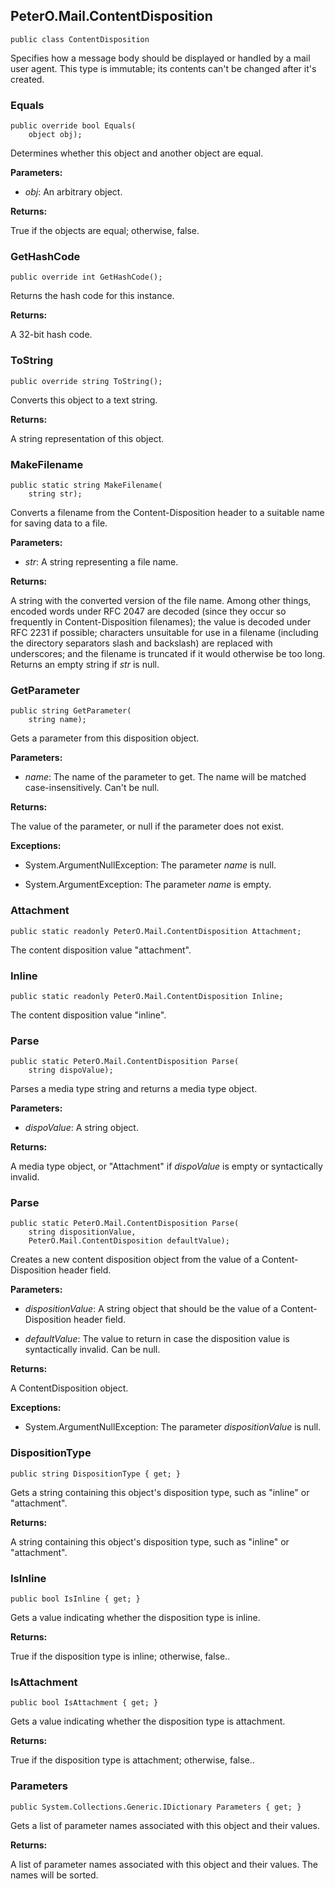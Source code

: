 ﻿## PeterO.Mail.ContentDisposition

    public class ContentDisposition

Specifies how a message body should be displayed or handled by a mail user agent. This type is immutable; its contents can't be changed after it's created.

### Equals

    public override bool Equals(
        object obj);

Determines whether this object and another object are equal.

<b>Parameters:</b>

 * <i>obj</i>: An arbitrary object.

<b>Returns:</b>

True if the objects are equal; otherwise, false.

### GetHashCode

    public override int GetHashCode();

Returns the hash code for this instance.

<b>Returns:</b>

A 32-bit hash code.

### ToString

    public override string ToString();

Converts this object to a text string.

<b>Returns:</b>

A string representation of this object.

### MakeFilename

    public static string MakeFilename(
        string str);

Converts a filename from the Content-Disposition header to a suitable name for saving data to a file.

<b>Parameters:</b>

 * <i>str</i>: A string representing a file name.

<b>Returns:</b>

A string with the converted version of the file name. Among other things, encoded words under RFC 2047 are decoded (since they occur so frequently in Content-Disposition filenames); the value is decoded under RFC 2231 if possible; characters unsuitable for use in a filename (including the directory separators slash and backslash) are replaced with underscores; and the filename is truncated if it would otherwise be too long. Returns an empty string if  <i>str</i>
 is null.

### GetParameter

    public string GetParameter(
        string name);

Gets a parameter from this disposition object.

<b>Parameters:</b>

 * <i>name</i>: The name of the parameter to get. The name will be matched case-insensitively. Can't be null.

<b>Returns:</b>

The value of the parameter, or null if the parameter does not exist.

<b>Exceptions:</b>

 * System.ArgumentNullException: 
The parameter <i>name</i>
 is null.

 * System.ArgumentException: 
The parameter  <i>name</i>
 is empty.

### Attachment

    public static readonly PeterO.Mail.ContentDisposition Attachment;

The content disposition value "attachment".

### Inline

    public static readonly PeterO.Mail.ContentDisposition Inline;

The content disposition value "inline".

### Parse

    public static PeterO.Mail.ContentDisposition Parse(
        string dispoValue);

Parses a media type string and returns a media type object.

<b>Parameters:</b>

 * <i>dispoValue</i>: A string object.

<b>Returns:</b>

A media type object, or "Attachment" if  <i>dispoValue</i>
is empty or syntactically invalid.

### Parse

    public static PeterO.Mail.ContentDisposition Parse(
        string dispositionValue,
        PeterO.Mail.ContentDisposition defaultValue);

Creates a new content disposition object from the value of a Content-Disposition header field.

<b>Parameters:</b>

 * <i>dispositionValue</i>: A string object that should be the value of a Content-Disposition header field.

 * <i>defaultValue</i>: The value to return in case the disposition value is syntactically invalid. Can be null.

<b>Returns:</b>

A ContentDisposition object.

<b>Exceptions:</b>

 * System.ArgumentNullException: 
The parameter <i>dispositionValue</i>
 is null.

### DispositionType

    public string DispositionType { get; }

Gets a string containing this object's disposition type, such as "inline" or "attachment".

<b>Returns:</b>

A string containing this object's disposition type, such as "inline" or "attachment".

### IsInline

    public bool IsInline { get; }

Gets a value indicating whether the disposition type is inline.

<b>Returns:</b>

True if the disposition type is inline; otherwise, false..

### IsAttachment

    public bool IsAttachment { get; }

Gets a value indicating whether the disposition type is attachment.

<b>Returns:</b>

True if the disposition type is attachment; otherwise, false..

### Parameters

    public System.Collections.Generic.IDictionary Parameters { get; }

Gets a list of parameter names associated with this object and their values.

<b>Returns:</b>

A list of parameter names associated with this object and their values. The names will be sorted.


